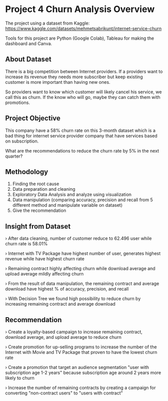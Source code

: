 # Project 4 Churn Analysis Overview

The project using a dataset from Kaggle:
https://www.kaggle.com/datasets/mehmetsabrikunt/internet-service-churn

Tools for this project are Python (Google Colab), Tableau for making the dashboard and Canva. 

## About Dataset

There is a big competition between Internet providers. If a providers want to increase its revenue they needs more subscriber but keep existing customer is more important than having new ones. 

So providers want to know which customer will likely cancel his service, we call this as churn. If the know who will go, maybe they can catch them with promotions.

## Project Objective

This company have a 58% churn rate on this 3-month dataset which is a bad thing for internet service provider company that have services based on subscription.

What are the recommendations to reduce the churn rate by 5% in the next quarter?

## Methodology

1. Finding the root cause
2. Data preparation and cleaning
3. Exploratory Data Analysis and analyze using visualization 
4. Data manipulation (comparing accuracy, precision and recall from 5 different method and manipulate variable on dataset)
5. Give the recommendation

## Insight from Dataset

› After data cleaning, number of customer reduce to 62.496 user while churn rate is 58.01%

› Internet with TV Package have highest number of user, generates highest revenue while have highest churn rate

› Remaining contract highly affecting churn while download average and upload average mildly affecting churn

› From the result of data manipulation, the remaining contract and average download have highest % of accuracy, precision, and recall

› With Decision Tree we found high possibility to reduce churn by increasing remaining contract and average download

## Recommendation

› Create a loyalty-based campaign to increase remaining contract, download average, and upload average to reduce churn

› Create promotion for up-selling programs to increase the number of the Internet with Movie and TV Package that proven to have the lowest churn rate

› Create a promotion that target an audience segmentation "user with subscription age 1-2 years" because subscription age around 2 years more likely to churn

› Increase the number of remaining contracts by creating a campaign for converting "non-contract users" to "users with contract"
